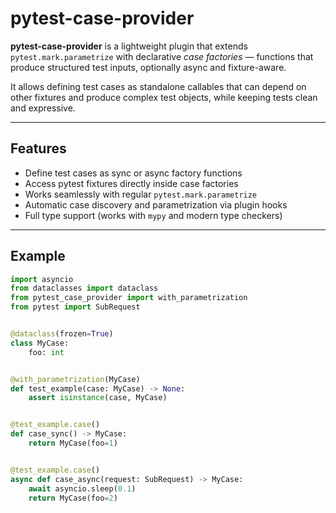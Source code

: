 # pytest-case-provider

**pytest-case-provider** is a lightweight plugin that extends `pytest.mark.parametrize` with declarative *case factories* — functions that produce structured test inputs, optionally async and fixture-aware.

It allows defining test cases as standalone callables that can depend on other fixtures and produce complex test objects, while keeping tests clean and expressive.

---

## Features

- Define test cases as sync or async factory functions
- Access pytest fixtures directly inside case factories
- Works seamlessly with regular `pytest.mark.parametrize`
- Automatic case discovery and parametrization via plugin hooks
- Full type support (works with `mypy` and modern type checkers)

---

## Example

```python
import asyncio
from dataclasses import dataclass
from pytest_case_provider import with_parametrization
from pytest import SubRequest


@dataclass(frozen=True)
class MyCase:
    foo: int


@with_parametrization(MyCase)
def test_example(case: MyCase) -> None:
    assert isinstance(case, MyCase)


@test_example.case()
def case_sync() -> MyCase:
    return MyCase(foo=1)


@test_example.case()
async def case_async(request: SubRequest) -> MyCase:
    await asyncio.sleep(0.1)
    return MyCase(foo=2)
